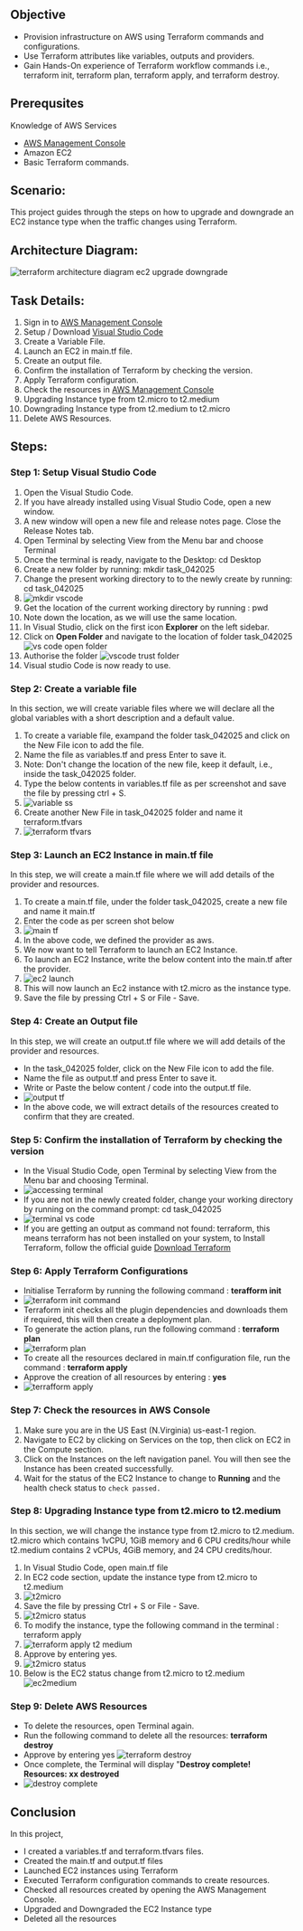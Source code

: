 ## Objective
- Provision infrastructure on AWS using Terraform commands and configurations.  
- Use Terraform attributes like variables, outputs and providers.  
- Gain Hands-On experience of Terraform workflow commands i.e., terraform init, terraform plan, terraform apply, and terraform destroy.  


## Prerequsites  
Knowledge of AWS Services  
- [AWS Management Console](https://aws.amazon.com/console/)  
- Amazon EC2  
- Basic Terraform commands.  

## Scenario:  
This project guides through the steps on how to upgrade and downgrade an EC2 instance type when the traffic changes using Terraform.  

## Architecture Diagram: 

![terraform architecture diagram ec2 upgrade downgrade](https://github.com/user-attachments/assets/103025e4-e6a1-4149-b944-70b907523be6)

## Task Details:  
1. Sign in to [AWS Management Console](https://aws.amazon.com/console/)  
2. Setup / Download [Visual Studio Code](https://code.visualstudio.com)
3. Create a Variable File.
4. Launch an EC2 in main.tf file.
5. Create an output file.
6. Confirm the installation of Terraform by checking the version.
7. Apply Terraform configuration.
8. Check the resources in [AWS Management Console](https://aws.amazon.com/console/)
9. Upgrading Instance type from t2.micro to t2.medium
10. Downgrading Instance type from t2.medium to t2.micro
11. Delete AWS Resources.

## Steps:  
### Step 1: Setup Visual Studio Code  
1. Open the Visual Studio Code.
2. If you have already installed using Visual Studio Code, open a new window.
3. A new window will open a new file and release notes page. Close the Release Notes tab.
4. Open Terminal by selecting View from the Menu bar and choose Terminal
5. Once the terminal is ready, navigate to the Desktop: cd Desktop
6. Create a new folder by running: mkdir task_042025
7. Change the present working directory to to the newly create by running: cd task_042025
8. ![mkdir vscode](https://github.com/user-attachments/assets/a1cc54f7-f9c8-43ec-8855-73965c2e23a0)
9. Get the location of the current working directory by running : pwd
10. Note down the location, as we will use the same location.
11. In Visual Studio, click on the first icon **Explorer** on the left sidebar.
12. Click on **Open Folder** and navigate to the location of folder task_042025  
![vs code open folder](https://github.com/user-attachments/assets/4d02c226-cdda-4d24-9fcd-d31cadbe5045)
13. Authorise the folder ![vscode trust folder](https://github.com/user-attachments/assets/fa2a7fd6-3bca-45da-bbfb-3c3f093d65bd)
14. Visual studio Code is now ready to use.

### Step 2: Create a variable file
In this section, we will create variable files where we will declare all the global variables with a short description and a default value.  
1. To create a variable file, exampand the folder task_042025 and click on the New File icon to add the file.  
2. Name the file as variables.tf and press Enter to save it.  
3. Note: Don't change the location of the new file, keep it default, i.e., inside the task_042025 folder.  
4. Type the below contents in variables.tf file as per screenshot and save the file by pressing ctrl + S.
5. ![variable ss](https://github.com/user-attachments/assets/d7c94373-13bc-42eb-aea1-a7fe4fff4e97)
6. Create another New File in task_042025 folder and name it terraform.tfvars
7. ![terraform tfvars](https://github.com/user-attachments/assets/215ddee7-7a01-4654-9991-8942bdb2737c)   

### Step 3: Launch an EC2 Instance in main.tf file  
In this step, we will create a main.tf file where we will add details of the provider and resources.  
1. To create a main.tf file, under the folder task_042025, create a new file and name it main.tf
2. Enter the code as per screen shot below
3. ![main tf](https://github.com/user-attachments/assets/fc2da633-7f54-44bb-b33c-e449240bc834)
4. In the above code, we defined the provider as aws.
5. We now want to tell Terraform to launch an EC2 Instance.
6. To launch an EC2 Instance, write the below content into the main.tf after the provider.
7. ![ec2 launch](https://github.com/user-attachments/assets/e16517f8-8769-4269-b962-c26260843287)
8. This will now launch an Ec2 instance with t2.micro as the instance type.
9. Save the file by pressing Ctrl + S or File - Save.

### Step 4: Create an Output file  
In this step, we will create an output.tf file where we will add details of the provider and resources.  
- In the task_042025 folder, click on the New File icon to add the file.
- Name the file as output.tf and press Enter to save it.
- Write or Paste the below content / code into the output.tf file.
- ![output tf](https://github.com/user-attachments/assets/a5d93522-1e70-4c1f-a8a4-584f3b6c6dc7)
- In the above code, we will extract details of the resources created to confirm that they are created.

### Step 5: Confirm the installation of Terraform by checking the version
- In the Visual Studio Code, open Terminal by selecting View from the Menu bar and choosing Terminal.
- ![accessing terminal](https://github.com/user-attachments/assets/c09a192c-9078-4563-89d5-6f896f1ad099)
- If you are not in the newly created folder, change your working directory by running on the command prompt: cd task_042025
- ![terminal vs code](https://github.com/user-attachments/assets/bcc107ec-6259-4a92-a26a-8ff33a79c58d)
- If you are getting an output as command not found: terraform, this means terraform has not been installed on your system, to Install Terraform, follow the official guide [Download Terraform](https://terraform.io/downloads.html)

### Step 6: Apply Terraform Configurations
- Initialise Terraform by running the following command : **terafform init**  
- ![terraform init command](https://github.com/user-attachments/assets/65800c78-ecb6-4288-8f78-30c2cb22d19f)
- Terraform init checks all the plugin dependencies and downloads them if required, this will then create a deployment plan.  
- To generate the action plans, run the following command : **terraform plan**  
- ![terraform plan](https://github.com/user-attachments/assets/428fe243-cd7b-4db3-814a-b8907bd4f749)
- To create all the resources declared in main.tf configuration file, run the command : **terraform apply**
- Approve the creation of all resources by entering : **yes**  
- ![terrafform apply](https://github.com/user-attachments/assets/26d91cbd-0939-40f5-8e43-23db4d56b218)

### Step 7: Check the resources in AWS Console  
1. Make sure you are in the US East (N.Virginia) us-east-1 region.
2. Navigate to EC2 by clicking on Services on the top, then click on EC2 in the Compute section.
3. Click on the Instances on the left navigation panel. You will then see the Instance has been created successfully.
4. Wait for the status of the EC2 Instance to change to **Running** and the health check status to `check passed.`

### Step 8: Upgrading Instance type from t2.micro to t2.medium  
In this section, we will change the instance type from t2.micro to t2.medium.  
t2.micro which contains 1vCPU, 1GiB memory and 6 CPU credits/hour while t2.medium contains 2 vCPUs, 4GiB memory, and 24 CPU credits/hour.  
1. In Visual Studio Code, open main.tf file  
2. In EC2 code section, update the instance type from t2.micro to t2.medium  
3. ![t2micro](https://github.com/user-attachments/assets/784c8a7c-c1d6-4e16-8cde-af3e471088fa)
4. Save the file by pressing Ctrl + S or File - Save.  
5. ![t2micro status](https://github.com/user-attachments/assets/f4c3dfed-7b74-4e15-a996-0e5a6e0ae30e)
6. To modify the instance, type the following command in the terminal : terraform apply  
7. ![terraform apply t2 medium](https://github.com/user-attachments/assets/f16c5072-03de-40b4-ac1a-61c2b8247810)
8. Approve by entering yes.  
9. ![t2micro status](https://github.com/user-attachments/assets/7d9d67b8-0157-4c40-be5d-a16579f49bbb)
10. Below is the EC2 status change from t2.micro to t2.medium  
 ![ec2medium](https://github.com/user-attachments/assets/df7a5f40-f159-4d5e-b9f8-6102ed575c75)

### Step 9: Delete AWS Resources
- To delete the resources, open Terminal again.
- Run the following command to delete all the resources: **terraform destroy**
- Approve by entering yes
![terraform destroy](https://github.com/user-attachments/assets/18f33b22-6959-410f-b7c9-527faf5353d7)
- Once complete, the Terminal will display "**Destroy complete! Resources: xx destroyed**
- ![destroy complete](https://github.com/user-attachments/assets/8834e894-0720-431d-929b-d0b552853014)

## Conclusion
In this project, 
- I created a variables.tf and terraform.tfvars files.  
- Created the main.tf and output.tf files
- Launched EC2 instances using Terraform
- Executed Terraform configuration commands to create resources.
- Checked all resources created by opening the AWS Management Console.
- Upgraded and Downgraded the EC2 Instance type
- Deleted all the resources


